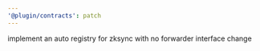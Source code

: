 ```yaml
---
'@plugin/contracts': patch
---
```


implement an auto registry for zksync with no forwarder interface change
